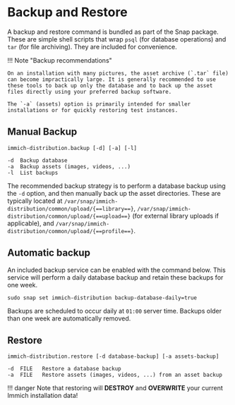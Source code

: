 # Backup and Restore

A backup and restore command is bundled as part of the Snap package. These are simple shell scripts that wrap `psql` (for database operations) and `tar` (for file archiving). They are included for convenience.

!!! Note "Backup recommendations"

    On an installation with many pictures, the asset archive (`.tar` file) can become impractically large. It is generally recommended to use these tools to back up only the database and to back up the asset files directly using your preferred backup software.

    The `-a` (assets) option is primarily intended for smaller installations or for quickly restoring test instances.

## Manual Backup

```
immich-distribution.backup [-d] [-a] [-l]

-d	Backup database
-a	Backup assets (images, videos, ...)
-l  List backups
```

The recommended backup strategy is to perform a database backup using the `-d` option, and then manually back up the asset directories. These are typically located at `/var/snap/immich-distribution/common/upload/{==library==}`, `/var/snap/immich-distribution/common/upload/{==upload==}` (for external library uploads if applicable), and `/var/snap/immich-distribution/common/upload/{==profile==}`.

## Automatic backup

An included backup service can be enabled with the command below. This service will perform a daily database backup and retain these backups for one week.

```
sudo snap set immich-distribution backup-database-daily=true
```

Backups are scheduled to occur daily at `01:00` server time. Backups older than one week are automatically removed.

## Restore

```
immich-distribution.restore [-d database-backup] [-a assets-backup]

-d	FILE   Restore a database backup
-a	FILE   Restore assets (images, videos, ...) from an asset backup
```

!!! danger
    Note that restoring will **DESTROY** and **OVERWRITE** your current Immich installation data!
